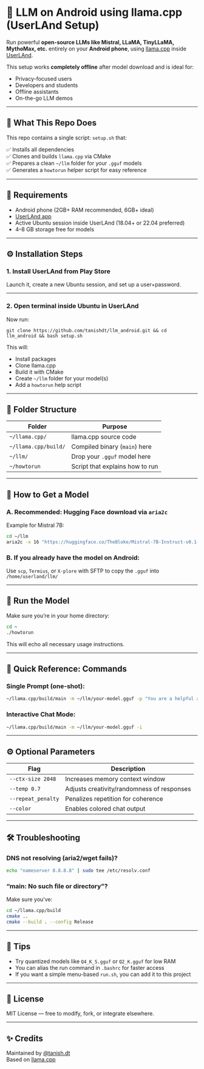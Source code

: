# 🤖 LLM on Android using llama.cpp (UserLAnd Setup)

Run powerful **open-source LLMs like Mistral, LLaMA, TinyLLaMA, MythoMax, etc.** entirely on your **Android phone**, using [llama.cpp](https://github.com/ggerganov/llama.cpp) inside [UserLAnd](https://play.google.com/store/apps/details?id=tech.ula).

This setup works **completely offline** after model download and is ideal for:
- Privacy-focused users
- Developers and students
- Offline assistants
- On-the-go LLM demos

---

## 🚀 What This Repo Does

This repo contains a single script: `setup.sh` that:

✅ Installs all dependencies  
✅ Clones and builds `llama.cpp` via CMake  
✅ Prepares a clean `~/llm` folder for your `.gguf` models  
✅ Generates a `howtorun` helper script for easy reference  

---

## 📲 Requirements

- Android phone (2GB+ RAM recommended, 6GB+ ideal)
- [UserLAnd app](https://play.google.com/store/apps/details?id=tech.ula)
- Active Ubuntu session inside UserLAnd (18.04+ or 22.04 preferred)
- 4–8 GB storage free for models

---

## ⚙️ Installation Steps

### 1. Install UserLAnd from Play Store

Launch it, create a new Ubuntu session, and set up a user+password.

---

### 2. Open terminal inside Ubuntu in UserLAnd

Now run:

```
git clone https://github.com/tanishdt/llm_android.git && cd llm_android && bash setup.sh
```

This will:
- Install packages
- Clone llama.cpp
- Build it with CMake
- Create `~/llm` folder for your model(s)
- Add a `howtorun` help script

---

## 📁 Folder Structure

| Folder                | Purpose                            |
|------------------------|------------------------------------|
| `~/llama.cpp/`         | llama.cpp source code              |
| `~/llama.cpp/build/`   | Compiled binary (`main`) here      |
| `~/llm/`               | Drop your `.gguf` model here       |
| `~/howtorun`           | Script that explains how to run    |

---

## 🔻 How to Get a Model

### A. Recommended: Hugging Face download via `aria2c`

Example for Mistral 7B:

```bash
cd ~/llm
aria2c -x 16 "https://huggingface.co/TheBloke/Mistral-7B-Instruct-v0.1-GGUF/resolve/main/mistral-7b-instruct-v0.1.Q4_K_S.gguf"
```

### B. If you already have the model on Android:

Use `scp`, `Termius`, or `X-plore` with SFTP to copy the `.gguf` into `/home/userland/llm/`

---

## 🧠 Run the Model

Make sure you’re in your home directory:

```bash
cd ~
./howtorun
```

This will echo all necessary usage instructions.

---

## 🔁 Quick Reference: Commands

### Single Prompt (one-shot):

```bash
~/llama.cpp/build/main -m ~/llm/your-model.gguf -p "You are a helpful assistant."
```

### Interactive Chat Mode:

```bash
~/llama.cpp/build/main -m ~/llm/your-model.gguf -i
```

---

## ⚙️ Optional Parameters

| Flag                | Description                                  |
|---------------------|----------------------------------------------|
| `--ctx-size 2048`   | Increases memory context window              |
| `--temp 0.7`        | Adjusts creativity/randomness of responses   |
| `--repeat_penalty`  | Penalizes repetition for coherence           |
| `--color`           | Enables colored chat output                  |

---

## 🛠 Troubleshooting

### DNS not resolving (aria2/wget fails)?

```bash
echo "nameserver 8.8.8.8" | sudo tee /etc/resolv.conf
```

### “main: No such file or directory”?

Make sure you've:
```bash
cd ~/llama.cpp/build
cmake ..
cmake --build . --config Release
```

---

## 📌 Tips

- Try quantized models like `Q4_K_S.gguf` or `Q2_K.gguf` for low RAM
- You can alias the run command in `.bashrc` for faster access
- If you want a simple menu-based `run.sh`, you can add it to this project

---

## 📄 License

MIT License — free to modify, fork, or integrate elsewhere.

---

## ✨ Credits

Maintained by [@tanish.dt](https://github.com/tanish.dt)  
Based on [llama.cpp](https://github.com/ggerganov/llama.cpp)
